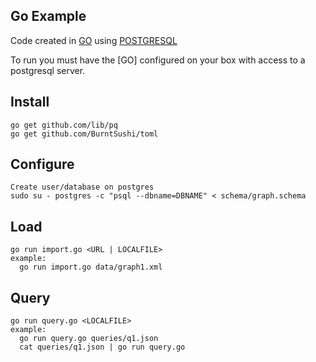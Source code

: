 ## Go Example

Code created in [GO](https://golang.org) using [POSTGRESQL](https://www.postgresql.org/)

To run you must have the [GO] configured on your box with access to a postgresql server.

## Install
	go get github.com/lib/pq
    go get github.com/BurntSushi/toml

## Configure
    Create user/database on postgres
    sudo su - postgres -c "psql --dbname=DBNAME" < schema/graph.schema

## Load
    go run import.go <URL | LOCALFILE>
    example:
      go run import.go data/graph1.xml

## Query
    go run query.go <LOCALFILE>
    example:
      go run query.go queries/q1.json
      cat queries/q1.json | go run query.go
